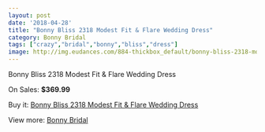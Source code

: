 ```yaml
---
layout: post
date: '2018-04-28'
title: "Bonny Bliss 2318 Modest Fit & Flare Wedding Dress"
category: Bonny Bridal
tags: ["crazy","bridal","bonny","bliss","dress"]
image: http://img.eudances.com/884-thickbox_default/bonny-bliss-2318-modest-fit-flare-wedding-dress.jpg
---
```

Bonny Bliss 2318 Modest Fit & Flare Wedding Dress

On Sales: **$369.99**
<a href="https://www.eudances.com/en/bonny-bridal/306-bonny-bliss-2318-modest-fit-flare-wedding-dress.html"><amp-img layout="responsive" width="600" height="600" src="//img.eudances.com/884-thickbox_default/bonny-bliss-2318-modest-fit-flare-wedding-dress.jpg" alt="Bonny Bliss 2318 Modest Fit & Flare Wedding Dress 0" /></a>
<a href="https://www.eudances.com/en/bonny-bridal/306-bonny-bliss-2318-modest-fit-flare-wedding-dress.html"><amp-img layout="responsive" width="600" height="600" src="//img.eudances.com/885-thickbox_default/bonny-bliss-2318-modest-fit-flare-wedding-dress.jpg" alt="Bonny Bliss 2318 Modest Fit & Flare Wedding Dress 1" /></a>

Buy it: [Bonny Bliss 2318 Modest Fit & Flare Wedding Dress](https://www.eudances.com/en/bonny-bridal/306-bonny-bliss-2318-modest-fit-flare-wedding-dress.html "Bonny Bliss 2318 Modest Fit & Flare Wedding Dress")

View more: [Bonny Bridal](https://www.eudances.com/en/3-bonny-bridal "Bonny Bridal")